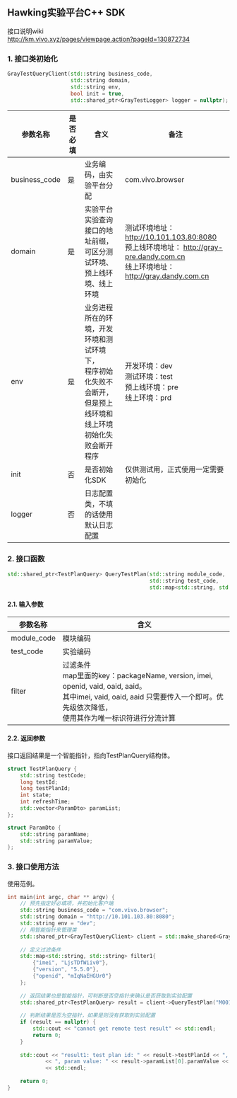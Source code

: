 ## Hawking实验平台C++ SDK

接口说明wiki   
<http://km.vivo.xyz/pages/viewpage.action?pageId=130872734>

### 1. 接口类初始化

```c++
GrayTestQueryClient(std::string business_code, 
                    std::string domain, 
                    std::string env, 
                    bool init = true,
                    std::shared_ptr<GrayTestLogger> logger = nullptr);
```

| 参数名称  | 是否必填 | 含义 | 备注 |
|---|---|---|---|
| business_code | 是 | 业务编码，由实验平台分配 | com.vivo.browser |
| domain | 是 | 实验平台实验查询接口的地址前缀，<br>可区分测试环境、预上线环境、线上环境 | 测试环境地址： http://10.101.103.80:8080<br>预上线环境地址： http://gray-pre.dandy.com.cn<br>线上环境地址： http://gray.dandy.com.cn |
| env | 是 | 业务进程所在的环境，开发环境和测试环境下，<br>程序初始化失败不会断开，但是预上线环境和<br>线上环境初始化失败会断开程序 | 开发环境：dev<br>测试环境：test<br>预上线环境：pre<br>线上环境：prd|
| init | 否 | 是否初始化SDK | 仅供测试用，正式使用一定需要初始化 |
| logger | 否 | 日志配置类，不填的话使用默认日志配置 |

### 2. 接口函数

```c++
std::shared_ptr<TestPlanQuery> QueryTestPlan(std::string module_code, 
                                             std::string test_code, 
                                             std::map<std::string, std::string> filter);
```

#### 2.1. 输入参数

| 参数名称 | 含义 |
|---|---|
| module_code | 模块编码 |
| test_code | 实验编码 |
| filter | 过滤条件<br>map里面的key：packageName, version, imei, openid, vaid, oaid, aaid。<br>其中imei, vaid, oaid, aaid 只需要传入一个即可。优先级依次降低，<br>使用其作为唯一标识符进行分流计算|

#### 2.2. 返回参数
接口返回结果是一个智能指针，指向TestPlanQuery结构体。
```c++
struct TestPlanQuery {
    std::string testCode;
    long testId;
    long testPlanId;
    int state;
    int refreshTime;
    std::vector<ParamDto> paramList;
};

struct ParamDto {
    std::string paramName;
    std::string paramValue;
};
```

### 3. 接口使用方法
使用范例。
```c++
int main(int argc, char ** argv) {
    // 预先指定好必填项，并初始化客户端
    std::string business_code = "com.vivo.browser";
    std::string domain = "http://10.101.103.80:8080";
    std::string env = "dev";
    // 用智能指针来管理类
    std::shared_ptr<GrayTestQueryClient> client = std::make_shared<GrayTestQueryClient>(business_code, domain, env);
    
    // 定义过滤条件
    std::map<std::string, std::string> filter1{
        {"imei", "LjsTDfWiiv0"},
        {"version", "5.5.0"},
        {"openid", "mIqNaEHGUr0"}
    };
    
    // 返回结果也是智能指针，可判断是否空指针来确认是否获取到实验配置
    std::shared_ptr<TestPlanQuery> result = client->QueryTestPlan("M001", "2019111101", filter1);
    
    // 判断结果是否为空指针，如果是则没有获取到实验配置
    if (result == nullptr) {
        std::cout << "cannot get remote test result" << std::endl;
        return 0;
    }
    
    std::cout << "result1: test plan id: " << result->testPlanId << ", param name: " << result->paramList[0].paramName \
            << ", param value: " << result->paramList[0].paramValue << ", refresh time: " << result->refreshTime \
            << std::endl;
            
    return 0;
}
```